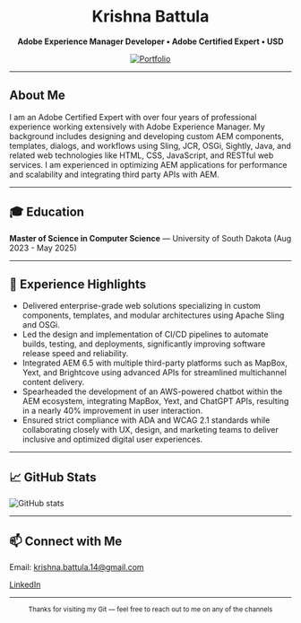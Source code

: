 <!--
**krishnaprithvi/krishnaprithvi** is a ✨ _special_ ✨ repository because its `README.md` (this file) appears on your GitHub profile.

Here are some ideas to get you started:

- 🔭 I’m currently working on ...
- 🌱 I’m currently learning ...
- 👯 I’m looking to collaborate on ...
- 🤔 I’m looking for help with ...
- 💬 Ask me about ...
- 📫 How to reach me: ...
- 😄 Pronouns: ...
- ⚡ Fun fact: ...
-->

<h1 align="center">Krishna Battula</h1>
<p align="center"><b>Adobe Experience Manager Developer • Adobe Certified Expert • USD</b></p>

<p align="center">
  <a href="https://krishna-battula.base44.app" target="_blank">
    <img alt="Portfolio" src="https://img.shields.io/badge/Portfolio-Krishna%20Battula-blue?logo=portfolio" />
  </a>

</p>

---

## About Me
I am an Adobe Certified Expert with over four years of professional experience working extensively with Adobe Experience Manager. My background includes designing and developing custom AEM components, templates, dialogs, and workflows using Sling, JCR, OSGi, Sightly, Java, and related web technologies like HTML, CSS, JavaScript, and RESTful web services. I am experienced in optimizing AEM applications for performance and scalability and integrating third party APIs with AEM.

<!-- ---

## 🛠 Skills & Tools
**Content Management Systems:** AEM 6.5, Digital Asset Management (DAM), Java Content Repository (JCR), Apache Jackrabbit, Web Content Management (WCM), Content Repository Extreme (CRX)

**Programming Languages:** Java, Python, JavaScript, HTML5, CSS3, LESS, Bootstrap, XML, JSON

**Frameworks & Libraries:** jQuery, Sightly (HTL), AJAX, Spring Boot, Hibernate, Flask, RESTful API, GraphQL

**Server & Middleware:** Apache Sling, Apache Felix, OSGi Framework, MySQL

**Analytics & Tag Management:** Adobe Analytics, Adobe Launch

**Development Tools:** Jira, Maven, Git, GitLab, AWS (Lex, S3, Lambda, CloudFormation, CI/CD, CloudWatch, IAM), Adobe XD, Eclipse, VSCode

**Standards:** ADA Compliance, Web Content Accessibility Guidelines (WCAG 2.1) -->

---

## 🎓 Education
**Master of Science in Computer Science** — University of South Dakota (Aug 2023 - May 2025)

---

## 💼 Experience Highlights
* Delivered enterprise-grade web solutions specializing in custom components, templates, and modular architectures using Apache Sling and OSGi.
* Led the design and implementation of CI/CD pipelines to automate builds, testing, and deployments, significantly improving software release speed and reliability.
* Integrated AEM 6.5 with multiple third-party platforms such as MapBox, Yext, and Brightcove using advanced APIs for streamlined multichannel content delivery.
* Spearheaded the development of an AWS-powered chatbot within the AEM ecosystem, integrating MapBox, Yext, and ChatGPT APIs, resulting in a nearly 40% improvement in user interaction.
* Ensured strict compliance with ADA and WCAG 2.1 standards while collaborating closely with UX, design, and marketing teams to deliver inclusive and optimized digital user experiences.

---

## 📈 GitHub Stats
<picture>
  <source media="(prefers-color-scheme: dark)"
          srcset="https://github-readme-stats.vercel.app/api?username=krishnaprithvi&show_icons=true&rank_icon=github&theme=github_dark">
  <img alt="GitHub stats"
       src="https://github-readme-stats.vercel.app/api?username=krishnaprithvi&show_icons=true&rank_icon=github">
</picture>

---

## 📫 Connect with Me
Email: [krishna.battula.14@gmail.com](mailto:krishna.battula.14@gmail.com)

[LinkedIn](https://www.linkedin.com/in/krishna-prithvi-battula-944296150)

---

<p align="center">
  <sub>Thanks for visiting my Git — feel free to reach out to me on any of the channels</sub>
</p>
